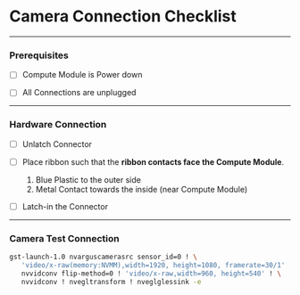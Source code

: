 # Camera Connection Checklist

---
### Prerequisites

- [ ] Compute Module is Power down
- [ ] All Connections are unplugged


---
### Hardware Connection 

- [ ] Unlatch Connector
- [ ] Place ribbon such that the **ribbon contacts face the Compute Module**.
    1. Blue Plastic to the outer side
    2. Metal Contact towards the inside (near Compute Module)
- [ ] Latch-in the Connector


---
### Camera Test Connection 

```bash
gst-launch-1.0 nvarguscamerasrc sensor_id=0 ! \
   'video/x-raw(memory:NVMM),width=1920, height=1080, framerate=30/1' ! \
   nvvidconv flip-method=0 ! 'video/x-raw,width=960, height=540' ! \
   nvvidconv ! nvegltransform ! nveglglessink -e
```